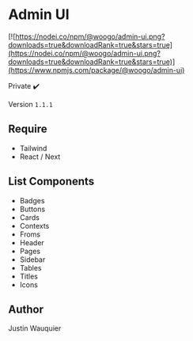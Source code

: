 # Admin UI
[![https://nodei.co/npm/@woogo/admin-ui.png?downloads=true&downloadRank=true&stars=true](https://nodei.co/npm/@woogo/admin-ui.png?downloads=true&downloadRank=true&stars=true)](https://www.npmjs.com/package/@woogo/admin-ui)


Private ✔️

Version ```1.1.1```

## Require
 - Tailwind
 - React / Next

## List Components
- Badges
- Buttons
- Cards
- Contexts
- Froms
- Header
- Pages
- Sidebar
- Tables
- Titles
- Icons

## Author
Justin Wauquier